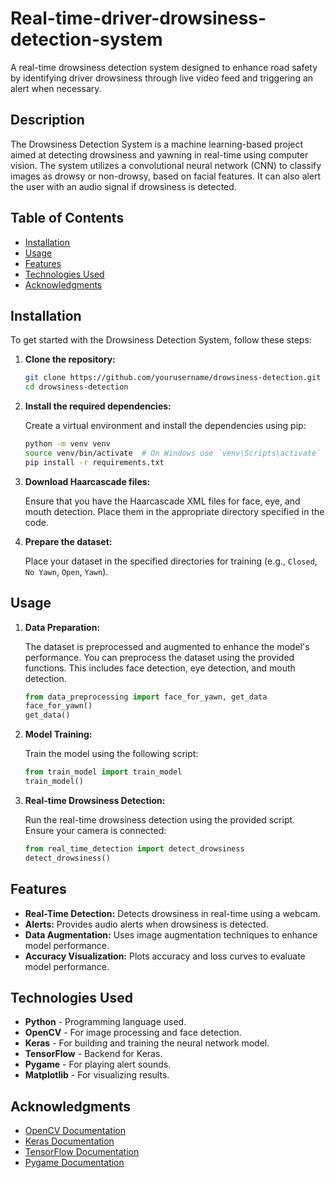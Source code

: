 # Real-time-driver-drowsiness-detection-system
A real-time drowsiness detection system designed to enhance road safety by identifying driver drowsiness through live video feed and triggering an alert when necessary.


## Description

The Drowsiness Detection System is a machine learning-based project aimed at detecting drowsiness and yawning in real-time using computer vision. The system utilizes a convolutional neural network (CNN) to classify images as drowsy or non-drowsy, based on facial features. It can also alert the user with an audio signal if drowsiness is detected.

## Table of Contents
- [Installation](#installation)
- [Usage](#usage)
- [Features](#features)
- [Technologies Used](#technologies-used)
- [Acknowledgments](#acknowledgments)

## Installation

To get started with the Drowsiness Detection System, follow these steps:

1. **Clone the repository:**

    ```bash
    git clone https://github.com/yourusername/drowsiness-detection.git
    cd drowsiness-detection
    ```

2. **Install the required dependencies:**

    Create a virtual environment and install the dependencies using pip:

    ```bash
    python -m venv venv
    source venv/bin/activate  # On Windows use `venv\Scripts\activate`
    pip install -r requirements.txt
    ```

3. **Download Haarcascade files:**

    Ensure that you have the Haarcascade XML files for face, eye, and mouth detection. Place them in the appropriate directory specified in the code.

4. **Prepare the dataset:**

    Place your dataset in the specified directories for training (e.g., `Closed`, `No Yawn`, `Open`, `Yawn`).

## Usage

1. **Data Preparation:**

    The dataset is preprocessed and augmented to enhance the model's performance. You can preprocess the dataset using the provided functions. This includes face detection, eye detection, and mouth detection.

    ```python
    from data_preprocessing import face_for_yawn, get_data
    face_for_yawn()
    get_data()
    ```

2. **Model Training:**

    Train the model using the following script:

    ```python
    from train_model import train_model
    train_model()
    ```

3. **Real-time Drowsiness Detection:**

    Run the real-time drowsiness detection using the provided script. Ensure your camera is connected:

    ```python
    from real_time_detection import detect_drowsiness
    detect_drowsiness()
    ```

## Features

- **Real-Time Detection:** Detects drowsiness in real-time using a webcam.
- **Alerts:** Provides audio alerts when drowsiness is detected.
- **Data Augmentation:** Uses image augmentation techniques to enhance model performance.
- **Accuracy Visualization:** Plots accuracy and loss curves to evaluate model performance.

## Technologies Used

- **Python** - Programming language used.
- **OpenCV** - For image processing and face detection.
- **Keras** - For building and training the neural network model.
- **TensorFlow** - Backend for Keras.
- **Pygame** - For playing alert sounds.
- **Matplotlib** - For visualizing results.

## Acknowledgments

- [OpenCV Documentation](https://docs.opencv.org/)
- [Keras Documentation](https://keras.io/)
- [TensorFlow Documentation](https://www.tensorflow.org/)
- [Pygame Documentation](https://www.pygame.org/docs/)
